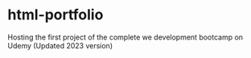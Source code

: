 # html-portfolio
Hosting the first project of the complete we development bootcamp on Udemy (Updated 2023 version)
